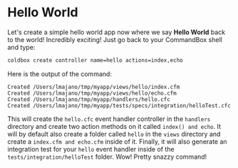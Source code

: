 # Hello World

Let's create a simple hello world app now where we say **Hello World** back to the world! Incredibly exciting! Just go back to your CommandBox shell and type:

```bash
coldbox create controller name=hello actions=index,echo
```

Here is the output of the command:
```
Created /Users/lmajano/tmp/myapp/views/hello/index.cfm
Created /Users/lmajano/tmp/myapp/views/hello/echo.cfm
Created /Users/lmajano/tmp/myapp/handlers/hello.cfc
Created /Users/lmajano/tmp/myapp/tests/specs/integration/helloTest.cfc
```

This will create the `hello.cfc` event handler controller in the `handlers` directory and create two action methods on it called `index() and echo`.  It will by default also create a folder called `hello` in the `views` directory and create a `index.cfm and echo.cfm` inside of it.  Finally, it will also generate an integration test for your `hello` event handler inside of the `tests/integration/helloTest` folder.  Wow! Pretty snazzy command!


